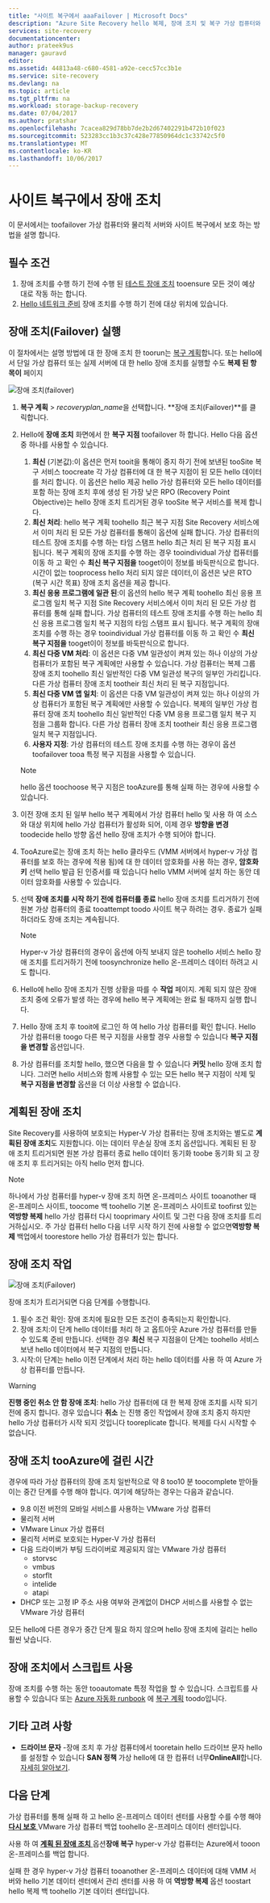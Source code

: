 ```yaml
---
title: "사이트 복구에서 aaaFailover | Microsoft Docs"
description: "Azure Site Recovery hello 복제, 장애 조치 및 복구 가상 컴퓨터와 물리적 서버와 조정합니다. 장애 조치 tooAzure 또는 보조 데이터 센터에 알아봅니다."
services: site-recovery
documentationcenter: 
author: prateek9us
manager: gauravd
editor: 
ms.assetid: 44813a48-c680-4581-a92e-cecc57cc3b1e
ms.service: site-recovery
ms.devlang: na
ms.topic: article
ms.tgt_pltfrm: na
ms.workload: storage-backup-recovery
ms.date: 07/04/2017
ms.author: pratshar
ms.openlocfilehash: 7cacea829d78bb7de2b2d67402291b472b10f023
ms.sourcegitcommit: 523283cc1b3c37c428e77850964dc1c33742c5f0
ms.translationtype: MT
ms.contentlocale: ko-KR
ms.lasthandoff: 10/06/2017
---
```

# <a name="failover-in-site-recovery"></a>사이트 복구에서 장애 조치
이 문서에서는 toofailover 가상 컴퓨터와 물리적 서버와 사이트 복구에서 보호 하는 방법을 설명 합니다.

## <a name="prerequisites"></a>필수 조건
1. 장애 조치를 수행 하기 전에 수행 된 [테스트 장애 조치](site-recovery-test-failover-to-azure.md) tooensure 모든 것이 예상 대로 작동 하는 합니다.
1. [Hello 네트워크 준비](site-recovery-network-design.md) 장애 조치를 수행 하기 전에 대상 위치에 있습니다.  


## <a name="run-a-failover"></a>장애 조치(Failover) 실행
이 절차에서는 설명 방법에 대 한 장애 조치 한 toorun는 [복구 계획](site-recovery-create-recovery-plans.md)합니다. 또는 hello에서 단일 가상 컴퓨터 또는 실제 서버에 대 한 hello 장애 조치를 실행할 수도 **복제 된 항목이** 페이지


![장애 조치(failover)](./media/site-recovery-failover/Failover.png)

1. **복구 계획** > *recoveryplan_name*을 선택합니다. **장애 조치(Failover)**를 클릭합니다.
2. Hello에 **장애 조치** 화면에서 한 **복구 지점** toofailover 하 합니다. Hello 다음 옵션 중 하나를 사용할 수 있습니다.
    1.  **최신** (기본값):이 옵션은 먼저 tooit을 통해이 중지 하기 전에 보낸된 tooSite 복구 서비스 toocreate 각 가상 컴퓨터에 대 한 복구 지점이 된 모든 hello 데이터를 처리 합니다. 이 옵션은 hello 제공 hello 가상 컴퓨터와 모든 hello 데이터를 포함 하는 장애 조치 후에 생성 된 가장 낮은 RPO (Recovery Point Objective)는 hello 장애 조치 트리거된 경우 tooSite 복구 서비스를 복제 합니다.
    1.  **최신 처리**: hello 복구 계획 toohello 최근 복구 지점 Site Recovery 서비스에서 이미 처리 된 모든 가상 컴퓨터를 통해이 옵션에 실패 합니다. 가상 컴퓨터의 테스트 장애 조치를 수행 하는 타임 스탬프 hello 최근 처리 된 복구 지점 표시 됩니다. 복구 계획의 장애 조치를 수행 하는 경우 tooindividual 가상 컴퓨터를 이동 하 고 확인 수 **최신 복구 지점을** tooget이이 정보를 바둑판식으로 합니다. 시간이 없는 tooprocess hello 처리 되지 않은 데이터,이 옵션은 낮은 RTO (복구 시간 목표) 장애 조치 옵션을 제공 합니다.
    1.  **최신 응용 프로그램에 일관 된**:이 옵션의 hello 복구 계획 toohello 최신 응용 프로그램 일치 복구 지점 Site Recovery 서비스에서 이미 처리 된 모든 가상 컴퓨터를 통해 실패 합니다. 가상 컴퓨터의 테스트 장애 조치를 수행 하는 hello 최신 응용 프로그램 일치 복구 지점의 타임 스탬프 표시 됩니다. 복구 계획의 장애 조치를 수행 하는 경우 tooindividual 가상 컴퓨터를 이동 하 고 확인 수 **최신 복구 지점을** tooget이이 정보를 바둑판식으로 합니다.
    1.  **최신 다중 VM 처리**: 이 옵션은 다중 VM 일관성이 켜져 있는 하나 이상의 가상 컴퓨터가 포함된 복구 계획에만 사용할 수 있습니다. 가상 컴퓨터는 복제 그룹 장애 조치 toohello 최신 일반적인 다중 VM 일관성 복구의 일부인 가리킵니다. 다른 가상 컴퓨터 장애 조치 tootheir 최신 처리 된 복구 지점입니다.  
    1.  **최신 다중 VM 앱 일치**: 이 옵션은 다중 VM 일관성이 켜져 있는 하나 이상의 가상 컴퓨터가 포함된 복구 계획에만 사용할 수 있습니다. 복제의 일부인 가상 컴퓨터 장애 조치 toohello 최신 일반적인 다중 VM 응용 프로그램 일치 복구 지점을 그룹화 합니다. 다른 가상 컴퓨터 장애 조치 tootheir 최신 응용 프로그램 일치 복구 지점입니다.
    1.  **사용자 지정**: 가상 컴퓨터의 테스트 장애 조치를 수행 하는 경우이 옵션 toofailover tooa 특정 복구 지점을 사용할 수 있습니다.

    > [!NOTE]
    > hello 옵션 toochoose 복구 지점은 tooAzure를 통해 실패 하는 경우에 사용할 수 있습니다.
    >
    >


1. 이전 장애 조치 된 일부 hello 복구 계획에서 가상 컴퓨터 hello 및 사용 하 여 소스와 대상 위치에 hello 가상 컴퓨터가 활성화 되어, 이제 경우 **방향을 변경** toodecide hello 방향 옵션 hello 장애 조치가 수행 되어야 합니다.
1. TooAzure로는 장애 조치 하는 hello 클라우드 (VMM 서버에서 hyper-v 가상 컴퓨터를 보호 하는 경우에 적용 됨)에 대 한 데이터 암호화를 사용 하는 경우, **암호화 키** 선택 hello 발급 된 인증서를 때 있습니다 hello VMM 서버에 설치 하는 동안 데이터 암호화를 사용할 수 있습니다.
1. 선택 **장애 조치를 시작 하기 전에 컴퓨터를 종료** hello 장애 조치를 트리거하기 전에 원본 가상 컴퓨터의 종료 tooattempt toodo 사이트 복구 하려는 경우. 종료가 실패하더라도 장애 조치는 계속됩니다.  

    > [!NOTE]
    > Hyper-v 가상 컴퓨터의 경우이 옵션에 아직 보내지 않은 toohello 서비스 hello 장애 조치를 트리거하기 전에 toosynchronize hello 온-프레미스 데이터 하려고 시도 합니다.
    >
    >

1. Hello에 hello 장애 조치가 진행 상황을 따를 수 **작업** 페이지. 계획 되지 않은 장애 조치 중에 오류가 발생 하는 경우에 hello 복구 계획에는 완료 될 때까지 실행 합니다.
1. Hello 장애 조치 후 tooit에 로그인 하 여 hello 가상 컴퓨터를 확인 합니다. Hello 가상 컴퓨터용 toogo 다른 복구 지점을 사용할 경우 사용할 수 있습니다 **복구 지점을 변경할** 옵션입니다.
1. 가상 컴퓨터를 조치할 hello, 했으면 다음을 할 수 있습니다 **커밋** hello 장애 조치 합니다. 그러면 hello 서비스와 함께 사용할 수 있는 모든 hello 복구 지점이 삭제 및 **복구 지점을 변경할** 옵션을 더 이상 사용할 수 없습니다.

## <a name="planned-failover"></a>계획된 장애 조치
Site Recovery를 사용하여 보호되는 Hyper-V 가상 컴퓨터는 장애 조치와는 별도로 **계획된 장애 조치**도 지원합니다. 이는 데이터 무손실 장애 조치 옵션입니다. 계획된 된 장애 조치 트리거되면 원본 가상 컴퓨터 종료 hello 데이터 동기화 toobe 동기화 되 고 장애 조치 후 트리거되는 아직 hello 먼저 합니다.

> [!NOTE]
> 하나에서 가상 컴퓨터를 hyper-v 장애 조치 하면 온-프레미스 사이트 tooanother 때 온-프레미스 사이트, toocome 백 toohello 기본 온-프레미스 사이트로 toofirst 있는 **역방향 복제** hello 가상 컴퓨터 다시 tooprimary 사이트 및 그런 다음 장애 조치를 트리거하십시오. 주 가상 컴퓨터 hello 다음 너무 시작 하기 전에 사용할 수 없으면**역방향 복제** 백업에서 toorestore hello 가상 컴퓨터가 있는 합니다.   
>
>

## <a name="failover-job"></a>장애 조치 작업

![장애 조치(Failover)](./media/site-recovery-failover/FailoverJob.png)

장애 조치가 트리거되면 다음 단계를 수행합니다.

1. 필수 조건 확인: 장애 조치에 필요한 모든 조건이 충족되는지 확인합니다.
1. 장애 조치:이 단계 hello 데이터를 처리 하 고 옵트아웃 Azure 가상 컴퓨터를 만들 수 있도록 준비 만듭니다. 선택한 경우 **최신** 복구 지점을이 단계는 toohello 서비스 보낸 hello 데이터에서 복구 지점의 만듭니다.
1. 시작:이 단계는 hello 이전 단계에서 처리 하는 hello 데이터를 사용 하 여 Azure 가상 컴퓨터를 만듭니다.

> [!WARNING]
> **진행 중인 취소 안 함 장애 조치**: hello 가상 컴퓨터에 대 한 복제 장애 조치를 시작 되기 전에 중지 합니다. 경우 있습니다 **취소** 는 진행 중인 작업에서 장애 조치 중지 하지만 hello 가상 컴퓨터가 시작 되지 것입니다 tooreplicate 합니다. 복제를 다시 시작할 수 없습니다.
>
>

## <a name="time-taken-for-failover-tooazure"></a>장애 조치 tooAzure에 걸린 시간

경우에 따라 가상 컴퓨터의 장애 조치 일반적으로 약 8 too10 분 toocomplete 받아들이는 중간 단계를 수행 해야 합니다. 여기에 해당하는 경우는 다음과 같습니다.

* 9.8 이전 버전의 모바일 서비스를 사용하는 VMware 가상 컴퓨터
* 물리적 서버 
* VMware Linux 가상 컴퓨터
* 물리적 서버로 보호되는 Hyper-V 가상 컴퓨터
* 다음 드라이버가 부팅 드라이버로 제공되지 않는 VMware 가상 컴퓨터 
    * storvsc 
    * vmbus 
    * storflt 
    * intelide 
    * atapi
* DHCP 또는 고정 IP 주소 사용 여부와 관계없이 DHCP 서비스를 사용할 수 없는 VMware 가상 컴퓨터

모든 hello에 다른 경우가 중간 단계 필요 하지 않으며 hello 장애 조치에 걸리는 hello 훨씬 낮습니다. 





## <a name="using-scripts-in-failover"></a>장애 조치에서 스크립트 사용
장애 조치를 수행 하는 동안 tooautomate 특정 작업을 할 수 있습니다. 스크립트를 사용할 수 있습니다 또는 [Azure 자동화 runbook](site-recovery-runbook-automation.md) 에 [복구 계획](site-recovery-create-recovery-plans.md) toodo입니다.

## <a name="other-considerations"></a>기타 고려 사항
* **드라이브 문자** -장애 조치 후 가상 컴퓨터에서 tooretain hello 드라이브 문자 hello를 설정할 수 있습니다 **SAN 정책** 가상 hello에 대 한 컴퓨터 너무**OnlineAll**합니다. [자세히 알아보기](https://support.microsoft.com/en-us/help/3031135/how-to-preserve-the-drive-letter-for-protected-virtual-machines-that-are-failed-over-or-migrated-to-azure).



## <a name="next-steps"></a>다음 단계
가상 컴퓨터를 통해 실패 하 고 hello 온-프레미스 데이터 센터를 사용할 수를 수행 해야 [ **다시 보호** ](site-recovery-how-to-reprotect.md) VMware 가상 컴퓨터 백업 toohello 온-프레미스 데이터 센터입니다.

사용 하 여 [ **계획 된 장애 조치** ](site-recovery-failback-from-azure-to-hyper-v.md) 옵션**장애 복구** hyper-v 가상 컴퓨터는 Azure에서 tooon 온-프레미스를 백업 합니다.

실패 한 경우 hyper-v 가상 컴퓨터 tooanother 온-프레미스 데이터에 대해 VMM 서버와 hello 기본 데이터 센터에서 관리 센터를 사용 하 여 **역방향 복제** 옵션 toostart hello 복제 백 toohello 기본 데이터 센터입니다.
